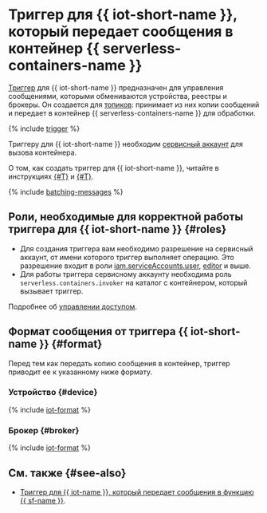 # Триггер для {{ iot-short-name }}, который передает сообщения в контейнер {{ serverless-containers-name }}

[Триггер](../trigger/) для {{ iot-short-name }} предназначен для управления сообщениями, которыми обмениваются устройства, реестры и брокеры. Он создается для [топиков](../../../iot-core/concepts/topic/index.md): принимает из них копии сообщений и передает в контейнер {{ serverless-containers-name }} для обработки.
 
{% include [trigger](../../../_includes/iot-core/trigger.md) %}
 
Триггеру для {{ iot-short-name }} необходим [сервисный аккаунт](../../../iam/concepts/users/service-accounts.md) для вызова контейнера. 

О том, как создать триггер для {{ iot-short-name }}, читайте в инструкциях [{#T}](../../operations/iot-core-trigger-create.md) и [{#T}](../../operations/iot-core-trigger-broker-create.md).

{% include [batching-messages](../../../_includes/serverless-containers/batching-messages.md) %}

## Роли, необходимые для корректной работы триггера для {{ iot-short-name }} {#roles}

* Для создания триггера вам необходимо разрешение на сервисный аккаунт, от имени которого триггер выполняет операцию. Это разрешение входит в роли [iam.serviceAccounts.user](../../../iam/concepts/access-control/roles.md#sa-user), [editor](../../../iam/concepts/access-control/roles.md#editor) и выше.
* Для работы триггера сервисному аккаунту необходима роль `serverless.containers.invoker` на каталог с контейнером, который вызывает триггер.

Подробнее об [управлении доступом](../../security/index.md).

## Формат сообщения от триггера {{ iot-short-name }} {#format}

Перед тем как передать копию сообщения в контейнер, триггер приводит ее к указанному ниже формату.

### Устройство {#device}

{% include [iot-format](../../../_includes/functions/iot-format.md) %}

### Брокер {#broker}

{% include [iot-format](../../../_includes/functions/iot-format-broker.md) %}

## См. также {#see-also}

* [Триггер для {{ iot-name }}, который передает сообщения в функцию {{ sf-name }}](../../../functions/concepts/trigger/iot-core-trigger.md).
